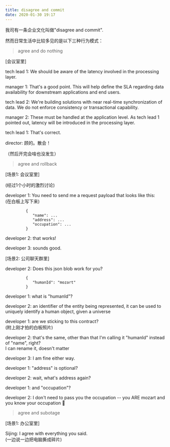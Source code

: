 ```yaml
---
title: disagree and commit
date: 2020-01-30 19:17
---
```


我司有一条企业文化叫做"disagree and commit". 

然而日常生活中比较多见的是以下三种行为模式：

> agree and do nothing

[会议室里]

tech lead 1: We should be aware of the latency involved in the processing layer.

manager 1: That's a good point. This will help define the SLA regarding data availability for downstream applications and end users.

tech lead 2: We're building solutions with near real-time synchronization of data. We do not enforce consistency or transactional capability.

manager 2: These must be handled at the application level. As tech lead 1 pointed out, latency will be introduced in the processing layer.

tech lead 1: That's correct.

director: 顾的。散会！

（然后开完会啥也没发生）


> agree and rollback

[场景1: 会议室里]

(经过1个小时的激烈讨论)

developer 1: You need to send me a request payload that looks like this:<br>
             (在白板上写下来)

             {
             	"name": ...
             	"address": ...
             	"occupation": ...
             }


developer 2: that works!

developer 3: sounds good.

[场景2: 公司聊天群里]

developer 2: Does this json blob work for you?<br>
             
             {
             	"humanId": "mozart"
             }


developer 1: what is "humanId"?

developer 2: an identifier of the entity being represented, it can be used to uniquely identify a human object, given a universe

developer 1: are we sticking to this contract?<br>
             (附上刚才拍的白板照片)

developer 2: that's the same, other than that I'm calling it "humanId" instead of "name", right?<br>
             I can rename it, doesn't matter

developer 3: I am fine either way.

developer 1: "address" is optional?

developer 2: wait, what's address again?

developer 1: and "occupation"?

developer 2: I don't need to pass you the occupation -- you ARE mozart and you know your occupation 🙂


> agree and subotage

[场景1: 办公室里]

Sijing: I agree with everything you said.<br>
        (一边说一边把电脑撕成碎片)



